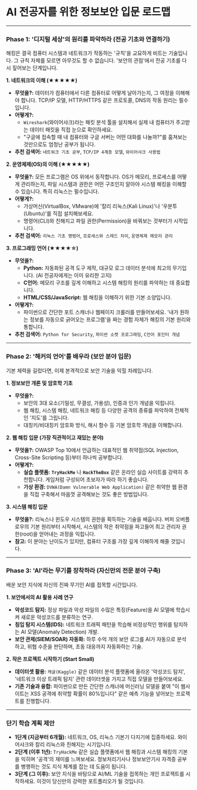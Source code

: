 # AI 전공자를 위한 정보보안 입문 로드맵


---

### Phase 1: '디지털 세상'의 원리를 파악하라 (전공 기초와 연결하기)

해킹은 결국 컴퓨터 시스템과 네트워크가 작동하는 '규칙'을 교묘하게 비트는 기술입니다. 그 규칙 자체를 모르면 아무것도 할 수 없습니다. '보안의 관점'에서 전공 기초를 다시 짚어보는 단계입니다.

**1. 네트워크의 이해 (★★★★★)**
- **무엇을?:** 데이터가 컴퓨터에서 다른 컴퓨터로 어떻게 날아가는지, 그 여정을 이해해야 합니다. TCP/IP 모델, HTTP/HTTPS 같은 프로토콜, DNS의 작동 원리는 필수입니다.
- **어떻게?:**
    - `Wireshark`(와이어샤크)라는 패킷 분석 툴을 설치해서 실제 내 컴퓨터가 주고받는 데이터 패킷을 직접 눈으로 확인하세요.
    - "구글에 접속할 때 내 컴퓨터와 구글 서버는 어떤 대화를 나눌까?"를 훔쳐보는 것만으로도 엄청난 공부가 됩니다.
- **추천 검색어:** `네트워크 기초 공부`, `TCP/IP 4계층 모델`, `와이어샤크 사용법`

**2. 운영체제(OS)의 이해 (★★★★★)**
- **무엇을?:** 모든 프로그램은 OS 위에서 동작합니다. OS가 메모리, 프로세스를 어떻게 관리하는지, 파일 시스템과 권한은 어떤 구조인지 알아야 시스템 해킹을 이해할 수 있습니다. 특히 리눅스는 필수입니다.
- **어떻게?:**
    - 가상머신(VirtualBox, VMware)에 '칼리 리눅스(Kali Linux)'나 '우분투(Ubuntu)'를 직접 설치해보세요.
    - 명령어(CLI)와 친해지고 파일 권한(Permission)을 바꿔보는 것부터가 시작입니다.
- **추천 검색어:** `리눅스 기초 명령어`, `프로세스와 스레드 차이`, `운영체제 메모리 관리`

**3. 프로그래밍 언어 (★★★★☆)**
- **무엇을?:**
    - **Python:** 자동화된 공격 도구 제작, 대규모 로그 데이터 분석에 최고의 무기입니다. (AI 전공자에게는 이미 유리한 고지)
    - **C언어:** 메모리 구조를 깊게 이해하고 시스템 해킹의 원리를 파악하는 데 중요합니다.
    - **HTML/CSS/JavaScript:** 웹 해킹을 이해하기 위한 기본 소양입니다.
- **어떻게?:**
    - 파이썬으로 간단한 포트 스캐너나 웹페이지 크롤러를 만들어보세요. '내가 원하는 정보를 자동으로 긁어오는 프로그램'을 짜는 경험 자체가 해킹의 기본 원리와 통합니다.
- **추천 검색어:** `Python for Security`, `파이썬 소켓 프로그래밍`, `C언어 포인터 개념`

---

### Phase 2: '해커의 언어'를 배우라 (보안 분야 입문)

기본 체력을 길렀다면, 이제 본격적으로 보안 기술을 익힐 차례입니다.

**1. 정보보안 개론 및 암호학 기초**
- **무엇을?:**
    - 보안의 3대 요소(기밀성, 무결성, 가용성), 인증과 인가 개념을 익힙니다.
    - 웹 해킹, 시스템 해킹, 네트워크 해킹 등 다양한 공격의 종류를 파악하여 전체적인 '지도'를 그립니다.
    - 대칭키/비대칭키 암호화 방식, 해시 함수 등 기본 암호학 개념을 이해합니다.

**2. 웹 해킹 입문 (가장 직관적이고 재밌는 분야)**
- **무엇을?:** OWASP Top 10에서 언급하는 대표적인 웹 취약점(SQL Injection, Cross-Site Scripting 등)부터 하나씩 공부합니다.
- **어떻게?:**
    - **실습 플랫폼:** **`TryHackMe`** 나 **`HackTheBox`** 같은 온라인 실습 사이트를 강력히 추천합니다. 게임처럼 구성되어 초보자가 따라 하기 좋습니다.
    - **가상 환경:** `DVWA(Damn Vulnerable Web Application)` 같은 취약한 웹 환경을 직접 구축해서 마음껏 공격해보는 것도 좋은 방법입니다.

**3. 시스템 해킹 입문**
- **무엇을?:** 리눅스나 윈도우 시스템의 권한을 획득하는 기술을 배웁니다. 버퍼 오버플로우의 기본 원리부터 시작해서, 시스템의 작은 취약점을 파고들어 최고 관리자 권한(root)을 얻어내는 과정을 익힙니다.
- **참고:** 이 분야는 난이도가 있지만, 컴퓨터 구조를 가장 깊게 이해하게 해줄 것입니다.

---

### Phase 3: 'AI'라는 무기를 장착하라 (자신만의 전문 분야 구축)

배운 보안 지식에 자신의 진짜 무기인 AI를 접목할 시간입니다.

**1. 보안에서의 AI 활용 사례 연구**
- **악성코드 탐지:** 정상 파일과 악성 파일의 수많은 특징(Feature)을 AI 모델에 학습시켜 새로운 악성코드를 분류하는 연구.
- **침입 탐지 시스템(IDS):** 네트워크 트래픽 패턴을 학습해 비정상적인 행위를 탐지하는 AI 모델(Anomaly Detection) 개발.
- **보안 관제(SIEM/SOAR) 자동화:** 하루 수억 개의 보안 로그를 AI가 자동으로 분석하고, 위협 수준을 판단하며, 초동 대응까지 자동화하는 기술.

**2. 작은 프로젝트 시작하기 (Start Small)**
- **데이터셋 활용:** `캐글(Kaggle)` 같은 데이터 분석 플랫폼에 올라온 '악성코드 탐지', '네트워크 이상 트래픽 탐지' 관련 데이터셋을 가지고 직접 모델을 만들어보세요.
- **기존 기술과 융합:** 파이썬으로 만든 간단한 스캐너에 머신러닝 모델을 붙여 "이 웹사이트는 XSS 공격에 취약할 확률이 80%입니다" 같은 예측 기능을 넣어보는 프로젝트를 진행합니다.

---

### 단기 학습 계획 제안

* **1단계 (지금부터 6개월):** 네트워크, OS, 리눅스 기본기 다지기에 집중하세요. 와이어샤크와 칼리 리눅스와 친해지는 시기입니다.
* **2단계 (이후 1년):** `TryHackMe` 같은 실습 플랫폼에서 웹 해킹과 시스템 해킹의 기본을 익히며 '공격'의 재미를 느껴보세요. 정보처리기사나 정보보안기사 자격증 공부를 병행하는 것도 지식 체계를 잡는 데 도움이 됩니다.
* **3단계 (그 이후):** 보안 지식을 바탕으로 AI/ML 기술을 접목하는 개인 프로젝트를 시작하세요. 이것이 당신만의 강력한 포트폴리오가 될 것입니다.
